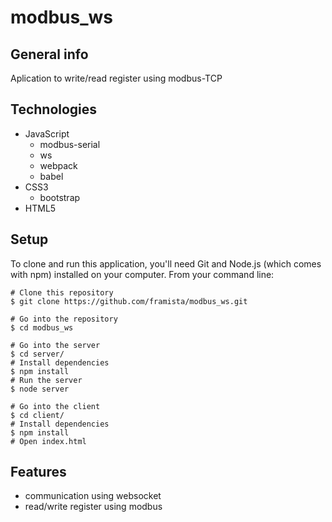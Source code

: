 # modbus_ws

## General info
Aplication to write/read register using modbus-TCP
## Technologies
* JavaScript
    * modbus-serial
    * ws
    * webpack
    * babel
* CSS3
    * bootstrap
* HTML5

## Setup
To clone and run this application, you'll need Git and Node.js (which comes with npm) installed on your computer. From your command line:
```
# Clone this repository
$ git clone https://github.com/framista/modbus_ws.git

# Go into the repository
$ cd modbus_ws

# Go into the server
$ cd server/
# Install dependencies 
$ npm install
# Run the server
$ node server

# Go into the client
$ cd client/
# Install dependencies 
$ npm install
# Open index.html
```

## Features
* communication using websocket
* read/write register using modbus
